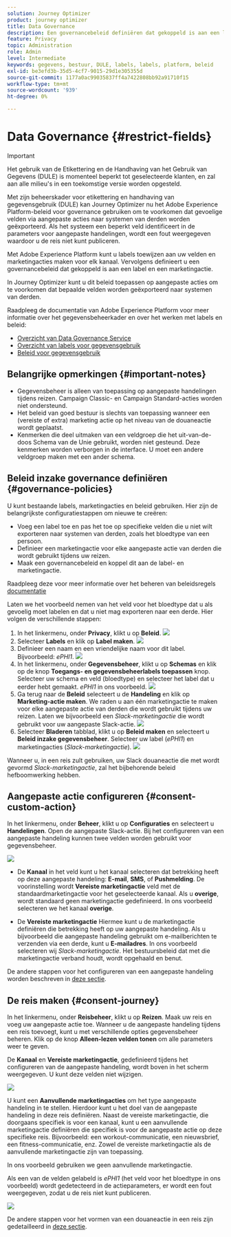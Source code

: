 ```yaml
---
solution: Journey Optimizer
product: journey optimizer
title: Data Governance
description: Een governancebeleid definiëren dat gekoppeld is aan een label en een marketingactie
feature: Privacy
topic: Administration
role: Admin
level: Intermediate
keywords: gegevens, bestuur, DULE, labels, labels, platform, beleid
exl-id: be3efd3b-35d5-4cf7-9015-29d1e305355d
source-git-commit: 1177a0ac99035837ff4a7422808bb92a91710f15
workflow-type: tm+mt
source-wordcount: '939'
ht-degree: 0%

---
```


# Data Governance {#restrict-fields}


>[!IMPORTANT]
>
>Het gebruik van de Etikettering en de Handhaving van het Gebruik van Gegevens (DULE) is momenteel beperkt tot geselecteerde klanten, en zal aan alle milieu&#39;s in een toekomstige versie worden opgesteld.

Met zijn beheerskader voor etikettering en handhaving van gegevensgebruik (DULE) kan Journey Optimizer nu het Adobe Experience Platform-beleid voor governance gebruiken om te voorkomen dat gevoelige velden via aangepaste acties naar systemen van derden worden geëxporteerd. Als het systeem een beperkt veld identificeert in de parameters voor aangepaste handelingen, wordt een fout weergegeven waardoor u de reis niet kunt publiceren.

Met Adobe Experience Platform kunt u labels toewijzen aan uw velden en marketingacties maken voor elk kanaal. Vervolgens definieert u een governancebeleid dat gekoppeld is aan een label en een marketingactie.

In Journey Optimizer kunt u dit beleid toepassen op aangepaste acties om te voorkomen dat bepaalde velden worden geëxporteerd naar systemen van derden.

Raadpleeg de documentatie van Adobe Experience Platform voor meer informatie over het gegevensbeheerkader en over het werken met labels en beleid:

* [Overzicht van Data Governance Service](https://experienceleague.adobe.com/docs/experience-platform/data-governance/home.html)
* [Overzicht van labels voor gegevensgebruik](https://experienceleague.adobe.com/docs/experience-platform/data-governance/labels/overview.html?lang=en)
* [Beleid voor gegevensgebruik](https://experienceleague.adobe.com/docs/experience-platform/data-governance/policies/overview.html)

## Belangrijke opmerkingen {#important-notes}

* Gegevensbeheer is alleen van toepassing op aangepaste handelingen tijdens reizen. Campaign Classic- en Campaign Standard-acties worden niet ondersteund.
* Het beleid van goed bestuur is slechts van toepassing wanneer een (vereiste of extra) marketing actie op het niveau van de douaneactie wordt geplaatst.
* Kenmerken die deel uitmaken van een veldgroep die het uit-van-de-doos Schema van de Unie gebruikt, worden niet gesteund. Deze kenmerken worden verborgen in de interface. U moet een andere veldgroep maken met een ander schema.

## Beleid inzake governance definiëren {#governance-policies}

U kunt bestaande labels, marketingacties en beleid gebruiken. Hier zijn de belangrijkste configuratiestappen om nieuwe te creëren:

* Voeg een label toe en pas het toe op specifieke velden die u niet wilt exporteren naar systemen van derden, zoals het bloedtype van een persoon.
* Definieer een marketingactie voor elke aangepaste actie van derden die wordt gebruikt tijdens uw reizen.
* Maak een governancebeleid en koppel dit aan de label- en marketingactie.

Raadpleeg deze voor meer informatie over het beheren van beleidsregels [documentatie](https://experienceleague.adobe.com/docs/experience-platform/data-governance/policies/user-guide.html?lang=en#consent-policy)

Laten we het voorbeeld nemen van het veld voor het bloedtype dat u als gevoelig moet labelen en dat u niet mag exporteren naar een derde. Hier volgen de verschillende stappen:

1. In het linkermenu, onder **Privacy**, klikt u op **Beleid**.
   ![](assets/action-privacy0.png)
1. Selecteer **Labels** en klik op **Label maken**.
   ![](assets/action-privacy1.png)
1. Definieer een naam en een vriendelijke naam voor dit label. Bijvoorbeeld: _ePHI1_.
   ![](assets/action-privacy2.png)
1. In het linkermenu, onder **Gegevensbeheer**, klikt u op **Schemas** en klik op de knop **Toegangs- en gegevensbeheerlabels toepassen** knop. Selecteer uw schema en veld (bloedtype) en selecteer het label dat u eerder hebt gemaakt. _ePHI1_ in ons voorbeeld.
   ![](assets/action-privacy3.png)
1. Ga terug naar de **Beleid** selecteert u de **Handeling** en klik op **Marketing-actie maken**. We raden u aan één marketingactie te maken voor elke aangepaste actie van derden die wordt gebruikt tijdens uw reizen. Laten we bijvoorbeeld een _Slack-marketingactie_ die wordt gebruikt voor uw aangepaste Slack-actie.
   ![](assets/action-privacy4.png)
1. Selecteer **Bladeren** tabblad, klikt u op **Beleid maken** en selecteert u **Beleid inzake gegevensbeheer**. Selecteer uw label (_ePHI1_) en marketingacties (_Slack-marketingactie_).
   ![](assets/action-privacy5.png)

Wanneer u, in een reis zult gebruiken, uw Slack douaneactie die met wordt gevormd _Slack-marketingactie_, zal het bijbehorende beleid hefboomwerking hebben.

## Aangepaste actie configureren {#consent-custom-action}

In het linkermenu, onder **Beheer**, klikt u op **Configuraties** en selecteert u **Handelingen**. Open de aangepaste Slack-actie. Bij het configureren van een aangepaste handeling kunnen twee velden worden gebruikt voor gegevensbeheer.

![](assets/action-privacy6.png)

* De **Kanaal** in het veld kunt u het kanaal selecteren dat betrekking heeft op deze aangepaste handeling: **E-mail**, **SMS**, of **Pushmelding**. De voorinstelling wordt **Vereiste marketingactie** veld met de standaardmarketingactie voor het geselecteerde kanaal. Als u **overige**, wordt standaard geen marketingactie gedefinieerd. In ons voorbeeld selecteren we het kanaal **overige**.

* De **Vereiste marketingactie** Hiermee kunt u de marketingactie definiëren die betrekking heeft op uw aangepaste handeling. Als u bijvoorbeeld die aangepaste handeling gebruikt om e-mailberichten te verzenden via een derde, kunt u **E-mailadres**. In ons voorbeeld selecteren wij _Slack-marketingactie_. Het bestuursbeleid dat met die marketingactie verband houdt, wordt opgehaald en benut.

De andere stappen voor het configureren van een aangepaste handeling worden beschreven in [deze sectie](../action/about-custom-action-configuration.md#consent-management).

## De reis maken {#consent-journey}

In het linkermenu, onder **Reisbeheer**, klikt u op **Reizen**. Maak uw reis en voeg uw aangepaste actie toe.  Wanneer u de aangepaste handeling tijdens een reis toevoegt, kunt u met verschillende opties gegevensbeheer beheren. Klik op de knop **Alleen-lezen velden tonen** om alle parameters weer te geven.

De **Kanaal** en **Vereiste marketingactie**, gedefinieerd tijdens het configureren van de aangepaste handeling, wordt boven in het scherm weergegeven. U kunt deze velden niet wijzigen.

![](assets/action-privacy7.png)

U kunt een **Aanvullende marketingacties** om het type aangepaste handeling in te stellen. Hierdoor kunt u het doel van de aangepaste handeling in deze reis definiëren. Naast de vereiste marketingactie, die doorgaans specifiek is voor een kanaal, kunt u een aanvullende marketingactie definiëren die specifiek is voor de aangepaste actie op deze specifieke reis. Bijvoorbeeld: een workout-communicatie, een nieuwsbrief, een fitness-communicatie, enz. Zowel de vereiste marketingactie als de aanvullende marketingactie zijn van toepassing.

In ons voorbeeld gebruiken we geen aanvullende marketingactie.

Als een van de velden gelabeld is _ePHI1_ (het veld voor het bloedtype in ons voorbeeld) wordt gedetecteerd in de actieparameters, er wordt een fout weergegeven, zodat u de reis niet kunt publiceren.

![](assets/action-privacy8.png)

De andere stappen voor het vormen van een douaneactie in een reis zijn gedetailleerd in [deze sectie](../building-journeys/using-custom-actions.md).
